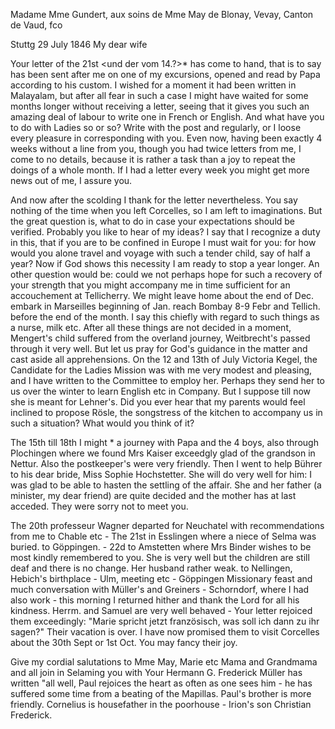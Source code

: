 Madame Mme Gundert, aux soins de Mme May de Blonay, Vevay, Canton de Vaud, fco

 Stuttg 29 July 1846
My dear wife

Your letter of the 21st <und der vom 14.?>* has come to hand, that is to say has been sent after me on one of my excursions, opened and read by Papa according to his custom. I wished for a moment it had been written in Malayalam, but after all fear in such a case I might have waited for some months longer without receiving a letter, seeing that it gives you such an amazing deal of labour to write one in French or English. And what have you to do with Ladies so or so? Write with the post and regularly, or I loose every pleasure in corresponding with you. Even now, having been exactly 4 weeks without a line from you, though you had twice letters from me, I come to no details, because it is rather a task than a joy to repeat the doings of a whole month. If I had a letter every week you might get more news out of me, I assure you.

And now after the scolding I thank for the letter nevertheless. You say nothing of the time when you left Corcelles, so I am left to imaginations. But the great question is, what to do in case your expectations should be verified. Probably you like to hear of my ideas? I say that I recognize a duty in this, that if you are to be confined in Europe I must wait for you: for how would you alone travel and voyage with such a tender child, say of half a year? Now if God shows this necessity I am ready to stop a year longer. An other question would be: could we not perhaps hope for such a recovery of your strength that you might accompany me in time sufficient for an accouchement at Tellicherry. We might leave home about the end of Dec. embark in Marseilles beginning of Jan. reach Bombay 8-9 Febr and Tellich. before the end of the month. I say this chiefly with regard to such things as a nurse, milk etc. After all these things are not decided in a moment, Mengert's child suffered from the overland journey, Weitbrecht's passed through it very well. But let us pray for God's guidance in the matter and cast aside all apprehensions.
On the 12 and 13th of July Victoria Kegel, the Candidate for the Ladies Mission was with me very modest and pleasing, and I have written to the Committee to employ her. Perhaps they send her to us over the winter to learn English etc in Company. But I suppose till now she is meant for Lehner's. Did you ever hear that my parents would feel inclined to propose Rösle, the songstress of the kitchen to accompany us in such a situation? What would you think of it?

The 15th till 18th I might <made>* a journey with Papa and the 4 boys, also through Plochingen where we found Mrs Kaiser exceedgly glad of the grandson in Nettur. Also the postkeeper's were very friendly. Then I went to help Bührer to his dear bride, Miss Sophie Hochstetter. She will do very well for him: I was glad to be able to hasten the settling of the affair. She and her father (a minister, my dear friend) are quite decided and the mother has at last acceded. They were sorry not to meet you.

The 20th professeur Wagner departed for Neuchatel with recommendations from me to Chable etc - The 21st in Esslingen where a niece of Selma was buried. to Göppingen. - 22d to Amstetten where Mrs Binder wishes to be most kindly remembered to you. She is very well but the children are still deaf and there is no change. Her husband rather weak. to Nellingen, Hebich's birthplace - Ulm, meeting etc - Göppingen Missionary feast and much conversation with Müller's and Greiners - Schorndorf, where I had also work - this morning I returned hither and thank the Lord for all his kindness. 
Herrm. and Samuel are very well behaved - Your letter rejoiced them exceedingly: "Marie spricht jetzt französisch, was soll ich dann zu ihr sagen?" Their vacation is over. I have now promised them to visit Corcelles about the 30th Sept or 1st Oct. You may fancy their joy.

Give my cordial salutations to Mme May, Marie etc Mama and Grandmama and all join in Selaming you with
 Your Hermann G.
Frederick Müller has written "all well, Paul rejoices the heart as often as one sees him - he has suffered some time from a beating of the Mapillas. Paul's brother is more friendly. Cornelius is housefather in the poorhouse - Irion's son Christian Frederick.

